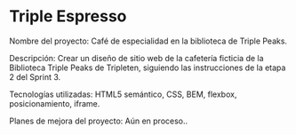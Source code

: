 # Triple Espresso

Nombre del proyecto: Café de especialidad en la biblioteca de Triple Peaks.

Descripción: Crear un diseño de sitio web de la cafetería ficticia de la Biblioteca Triple Peaks de Tripleten, siguiendo las instrucciones de la etapa 2 del Sprint 3.

Tecnologías utilizadas: HTML5 semántico, CSS, BEM, flexbox, posicionamiento, iframe.

Planes de mejora del proyecto: Aún en proceso..
